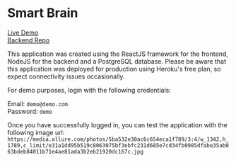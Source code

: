 # Smart Brain
[Live Demo](https://uajanth-smartbrain.herokuapp.com/)   
[Backend Repo](https://github.com/uajanth/smartbrain-api)

This application was created using the ReactJS framework for the frontend, NodeJS for the backend and a PostgreSQL database. Please be aware that this application was deployed for production using Heroku's free plan, so expect connectivity issues occasionally.

For demo purposes, login with the following credentials:    

Email: `demo@demo.com`   
Password: `demo`

Once you have successfully logged in, you can test the application with the following image url:
`https://media.allure.com/photos/5ba532e30ac6c654eca1f789/3:4/w_1342,h_1789,c_limit/e31a1dd95b519c8063075bf3ebfc231d685e7cd34fb0985dfabe35ab063bdeb84011b71e4ae81ada3b2eb21920dc167c.jpg`

